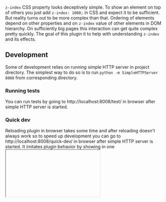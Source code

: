 `z-index` CSS property looks deceptively simple. To show an element on top of others you just add `z-index: 1000;` in CSS and expect it to be sufficient. But reality turns out to be more complex than that. Ordering of elements depend on other properties and on `z-index` value of other elements in DOM hierarchy. On sufficiently big pages this interaction can get quite complex pretty quickly. The goal of this plugin it to help with understanding `z-index` and its effects.

## Development
Some of development relies on running simple HTTP server in project directory. The simplest way to do so is to run `python -m SimpleHTTPServer 8008` from corresponding directory.

### Running tests
You can run tests by going to http://localhost:8008/test/ in browser after simple HTTP server is started.

### Quick dev
Reloading plugin in browser takes some time and after reloading doesn't always work so to speed up development you can go to http://localhost:8008/quick-dev/ in browser after simple HTTP server is started. It imitates plugin behavior by showing in one <iframe> some HTML page and in another <iframe> z-index plugin panel.

### Test in browser
To test plugin in Chrome you can go to chrome://extensions/ and Load unpacked extension… In opened dialog select `src/` directory, i.e. directory that contains `manifest.json`.

## Useful resources
* https://developer.chrome.com/extensions/overview
* https://developer.chrome.com/extensions/devtools
* https://developer.mozilla.org/en-US/docs/Web/CSS/CSS_Positioning/Understanding_z_index/The_stacking_context
